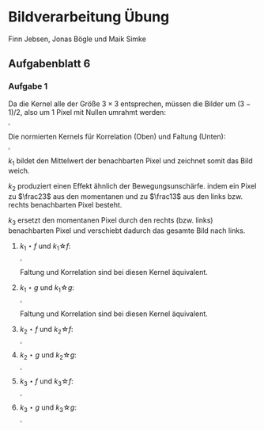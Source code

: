 # Bildverarbeitung Übung

Finn Jebsen, Jonas Bögle und Maik Simke

## Aufgabenblatt 6

### Aufgabe 1

Da die Kernel alle der Größe $3 \times 3$ entsprechen, müssen die Bilder um $(3 - 1) / 2$, also um 1 Pixel mit Nullen umrahmt werden:

<img src="C:\Users\Maik\Desktop\Uni\Semester 4\Bildverarbeitung\Übung\Übung 7\aufgabenblatt-7_aufgabe-1_1.png" style="zoom:25%;" />



Die normierten Kernels für Korrelation (Oben) und Faltung (Unten):

<img src="C:\Users\Maik\Desktop\Uni\Semester 4\Bildverarbeitung\Übung\Übung 7\aufgabenblatt-7_aufgabe-1_2.png" style="zoom:25% ; "/>



$k_1$ bildet den Mittelwert der benachbarten Pixel und zeichnet somit das Bild weich.

$k_2$ produziert einen Effekt ähnlich der Bewegungsunschärfe. indem ein Pixel zu $\frac23$ aus den momentanen und zu $\frac13$ aus den links bzw. rechts benachbarten Pixel besteht.

$k_3$ ersetzt den momentanen Pixel durch den rechts (bzw. links) benachbarten Pixel und verschiebt dadurch das gesamte Bild nach links.



1. $k_1 \star f$ und $k_1 ☆ f$:

   <img src="C:\Users\Maik\Desktop\Uni\Semester 4\Bildverarbeitung\Übung\Übung 7\aufgabenblatt-7_aufgabe-1_3.png" style="zoom:25%;"/>

   Faltung und Korrelation sind bei diesen Kernel äquivalent.

   

2. $k_1 \star g$ und $k_1 ☆ g$:

   <img src="C:\Users\Maik\Desktop\Uni\Semester 4\Bildverarbeitung\Übung\Übung 7\aufgabenblatt-7_aufgabe-1_4.png" style="zoom:25%;" />

   Faltung und Korrelation sind bei diesen Kernel äquivalent.

   

3. $k_2 \star f$ und $k_2 ☆ f$:

   <img src="C:\Users\Maik\Desktop\Uni\Semester 4\Bildverarbeitung\Übung\Übung 7\aufgabenblatt-7_aufgabe-1_5.png" style="zoom:25%;" />

   
   
   


4. $k_2 \star g$ und $k_2 ☆ g$:

   <img src="C:\Users\Maik\Desktop\Uni\Semester 4\Bildverarbeitung\Übung\Übung 7\aufgabenblatt-7_aufgabe-1_6.png" style="zoom:25%;" />

   

5. $k_3 \star f$ und $k_3 ☆ f$:

   <img src="C:\Users\Maik\Desktop\Uni\Semester 4\Bildverarbeitung\Übung\Übung 7\aufgabenblatt-7_aufgabe-1_7.png" style="zoom:25%;" />

   

6. $k_3 \star g$ und $k_3 ☆ g$:

   <img src="C:\Users\Maik\Desktop\Uni\Semester 4\Bildverarbeitung\Übung\Übung 7\aufgabenblatt-7_aufgabe-1_8.png" style="zoom:25%;" />

